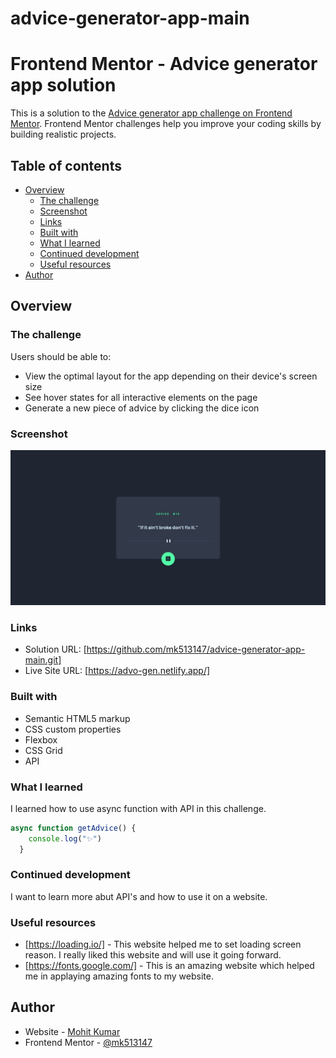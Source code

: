 # advice-generator-app-main
# Frontend Mentor - Advice generator app solution

This is a solution to the [Advice generator app challenge on Frontend Mentor](https://www.frontendmentor.io/challenges/advice-generator-app-QdUG-13db). Frontend Mentor challenges help you improve your coding skills by building realistic projects.

## Table of contents

- [Overview](#overview)
  - [The challenge](#the-challenge)
  - [Screenshot](#screenshot)
  - [Links](#links)
  - [Built with](#built-with)
  - [What I learned](#what-i-learned)
  - [Continued development](#continued-development)
  - [Useful resources](#useful-resources)
- [Author](#author)


## Overview

### The challenge

Users should be able to:

- View the optimal layout for the app depending on their device's screen size
- See hover states for all interactive elements on the page
- Generate a new piece of advice by clicking the dice icon

### Screenshot

![](./images/Screenshot.jpeg)

### Links

- Solution URL: [https://github.com/mk513147/advice-generator-app-main.git]
- Live Site URL: [https://advo-gen.netlify.app/]


### Built with

- Semantic HTML5 markup
- CSS custom properties
- Flexbox
- CSS Grid
- API

### What I learned

I learned how to use async function with API in this challenge.

```js
async function getAdvice() {
    console.log("✨")
  }
```

### Continued development

I want to learn more abut API's and how to use it on a website.

### Useful resources

- [https://loading.io/] - This website helped me to set loading screen reason. I really liked this website and will use it going forward.
- [https://fonts.google.com/] - This is an amazing website which helped me in applaying amazing fonts to my website.


## Author

- Website - [Mohit Kumar](https://www.your-site.com)
- Frontend Mentor - [@mk513147](https://www.frontendmentor.io/profile/mk513147)

